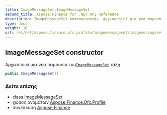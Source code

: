 ```yaml
---
title: ImageMessageSet.ImageMessageSet
second_title: Aspose.Finance for .NET API Reference
description: ImageMessageSet κατασκευαστής. Αρχικοποιεί μια νέα παρουσία τουImageMessageSet τάξη.
type: docs
weight: 10
url: /el/net/aspose.finance.ofx.profile/imagemessageset/imagemessageset/
---
```

## ImageMessageSet constructor

Αρχικοποιεί μια νέα παρουσία του[`ImageMessageSet`](../) τάξη.

```csharp
public ImageMessageSet()
```

### Δείτε επίσης

* class [ImageMessageSet](../)
* χώρος ονομάτων [Aspose.Finance.Ofx.Profile](../../imagemessageset/)
* συνέλευση [Aspose.Finance](../../../)


